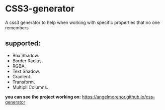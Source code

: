 # CSS3-generator

A css3 generator to help when working with specific properties that no one remembers

## supported:
  - Box Shadow.
  - Border Radius. 
  - RGBA. 
  - Text Shadow.
  - Gradient.
  - Transform.
  - Multipli Columns.
  .


**you can see the project working on:** https://angelmorenor.github.io/css-generator
